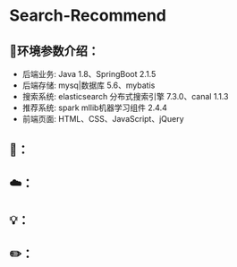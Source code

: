 # Search-Recommend
## 🔧环境参数介绍：
- 后端业务: Java 1.8、SpringBoot 2.1.5
- 后端存储: mysq|数据库 5.6、mybatis
- 搜索系统: elasticsearch 分布式搜索引擎 7.3.0、canal 1.1.3
- 推荐系统: spark mllib机器学习组件 2.4.4
- 前端页面: HTML、CSS、JavaScript、jQuery
## 🎨：
## ☁️：
## 💡：
## ✏️：

